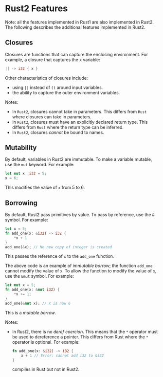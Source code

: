 # Rust2 Features

Note: all the features implemented in Rust1 are also implemented in Rust2. The following describes the additional features implemented in Rust2.

## Closures

Closures are functions that can capture the enclosing environment. For example, a closure that captures the x variable:

```rust
|| -> i32 { x }
```

Other characteristics of closures include:

- using `||` instead of `()` around input variables.
- the ability to capture the outer environment variables.

Notes:

- In `Rust2`, closures cannot take in parameters. This differs from `Rust` where closures can take in parameters.
- In `Rust2`, closures must have an explicitly declared return type. This differs from `Rust` where the return type can be inferred.
- In `Rust2`, closures _cannot_ be bound to names.

## Mutability

By default, variables in Rust2 are immutable. To make a variable mutable, use the `mut` keyword. For example:

```rust
let mut x :i32 = 5;
x = 6;
```

This modifies the value of `x` from 5 to 6.

## Borrowing

By default, Rust2 pass primitives by value. To pass by reference, use the `&` symbol. For example:

```rust
let x = 5;
fn add_one(x: &i32) -> i32 {
    *x + 1
}
add_one(&x); // No new copy of integer is created
```

This passes the reference of `x` to the `add_one` function.

The above code is an example of _immutable borrow_; the function `add_one` cannot modify the value of `x`. To allow the function to modify the value of `x`, use the `&mut` symbol. For example:

```rust
let mut x = 5;
fn add_one(x: &mut i32) {
    *x += 1;
}
add_one(&mut x); // x is now 6
```

This is a _mutable borrow_.

Notes:

- In Rust2, there is no _deref coercion_. This means that the `*` operator must be used to dereference a pointer. This differs from Rust where the `*` operator is optional. For example:

    ```rust
    fn add_one(x: &i32) -> i32 {
        x + 1 // Error: cannot add i32 to &i32
    }
    ```

    compiles in Rust but not in Rust2.
